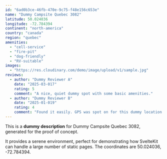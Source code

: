 ```yaml
---
id: "6ad0b3ce-46fb-470e-9c75-f48e156c653e"
name: "Dummy Campsite Quebec 3082"
latitude: 50.024036
longitude: -72.784394
continent: "north-america"
country: "canada"
region: "quebec"
amenities:
  - "cell-service"
  - "fire-pit"
  - "dog-friendly"
  - "RV-suitable"
images:
  - "https://res.cloudinary.com/demo/image/upload/v1/sample.jpg"
reviews:
  - author: "Dummy Reviewer A"
    date: "2025-03-017"
    rating: 5
    comment: "A nice, quiet dummy spot with some basic amenities."
  - author: "Dummy Reviewer B"
    date: "2025-01-019"
    rating: 4
    comment: "Found it easily. GPS was spot on for this dummy location."
---
```


This is a **dummy description** for Dummy Campsite Quebec 3082, generated for the proof of concept.

It provides a serene environment, perfect for demonstrating how SvelteKit can handle a large number of static pages. The coordinates are 50.024036, -72.784394.
